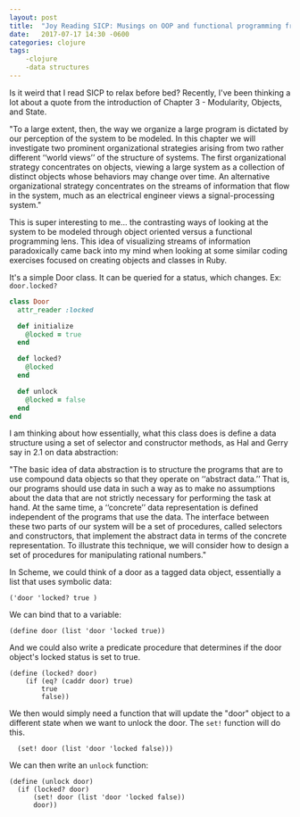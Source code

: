 ```yaml
---
layout: post
title:  "Joy Reading SICP: Musings on OOP and functional programming from Chapter 3 "
date:   2017-07-17 14:30 -0600
categories: clojure
tags:
    -clojure
    -data structures
---
```


Is it weird that I read SICP to relax before bed? Recently, I've been thinking a lot about a quote from the introduction of Chapter 3 - Modularity, Objects, and State.

"To a large extent, then, the way we organize a large program is dictated by our perception of the system to be modeled. In this chapter we will investigate two prominent organizational strategies arising from two rather different ‘‘world views’’ of the structure of systems. The first organizational strategy concentrates on objects, viewing a large system as a collection of distinct objects whose behaviors may change over time. An alternative organizational strategy concentrates on the streams of information that flow in the system, much as an electrical engineer views a signal-processing system."

This is super interesting to me... the contrasting ways of looking at the system to be modeled through object oriented versus a functional programming lens. This idea of visualizing streams of information paradoxically came back into my mind when looking at some similar coding exercises focused on creating objects and classes in Ruby.

It's a simple Door class. It can be queried for a status, which changes. Ex: `door.locked?`
``` ruby
class Door
  attr_reader :locked

  def initialize
    @locked = true
  end

  def locked?
    @locked
  end

  def unlock
    @locked = false
  end
end
```

I am thinking about how essentially, what this class does is define a data structure using a set of selector and constructor methods, as Hal and Gerry say in 2.1 on data abstraction:

"The basic idea of data abstraction is to structure the programs that are to use compound data objects so that they operate on ‘‘abstract data.’’ That is, our programs should use data in such a way as to make no assumptions about the data that are not strictly necessary for performing the task at hand. At the same time, a ‘‘concrete’’ data representation is defined independent of the programs that use the data. The interface between these two parts of our system will be a set of procedures, called selectors and constructors, that implement the abstract data in terms of the concrete representation. To illustrate this technique, we will consider how to design a set of procedures for manipulating rational numbers."

In Scheme, we could think of a door as a tagged data object, essentially a list that uses symbolic data:
``` racket
('door 'locked? true )
```

We can bind that to a variable:
```
(define door (list 'door 'locked true))
```

And we could also write a predicate procedure that determines if the door object's locked status is set to true.

``` racket
(define (locked? door)
    (if (eq? (caddr door) true)
        true
        false))
```

We then would simply need a function that will update the "door" object to a different state when we want to unlock the door. The `set!` function will do this.

``` racket
  (set! door (list 'door 'locked false)))
```

We can then write an `unlock` function:

``` racket
(define (unlock door)
  (if (locked? door)
      (set! door (list 'door 'locked false))
      door))
```
